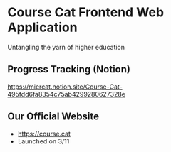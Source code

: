 # Course Cat Frontend Web Application

Untangling the yarn of higher education

## Progress Tracking (Notion)

https://miercat.notion.site/Course-Cat-495fdd6fa8354c75ab4299280627328e

## Our Official Website

- https://course.cat
- Launched on 3/11
